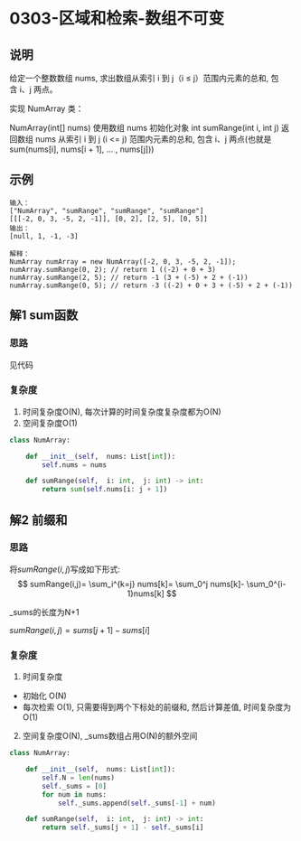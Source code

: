 # 0303-区域和检索-数组不可变

## 说明
给定一个整数数组 nums, 求出数组从索引 i 到 j（i ≤ j）范围内元素的总和, 包含 i、j 两点。

实现 NumArray 类：

NumArray(int[] nums) 使用数组 nums 初始化对象
int sumRange(int i, int j) 返回数组 nums 从索引 i 到 j (i <= j) 范围内元素的总和, 包含 i、j 两点(也就是 sum(nums[i], nums[i + 1], ... , nums[j]))

## 示例
```
输入：
["NumArray", "sumRange", "sumRange", "sumRange"]
[[[-2, 0, 3, -5, 2, -1]], [0, 2], [2, 5], [0, 5]]
输出：
[null, 1, -1, -3]

解释：
NumArray numArray = new NumArray([-2, 0, 3, -5, 2, -1]);
numArray.sumRange(0, 2); // return 1 ((-2) + 0 + 3)
numArray.sumRange(2, 5); // return -1 (3 + (-5) + 2 + (-1)) 
numArray.sumRange(0, 5); // return -3 ((-2) + 0 + 3 + (-5) + 2 + (-1))
```

## 解1 sum函数

### 思路
见代码

### 复杂度
1. 时间复杂度O(N), 每次计算的时间复杂度复杂度都为O(N)
2. 空间复杂度O(1)

```python
class NumArray:

    def __init__(self,  nums: List[int]):
        self.nums = nums

    def sumRange(self,  i: int,  j: int) -> int:
        return sum(self.nums[i: j + 1])
```

## 解2 前缀和

### 思路
将$sumRange(i,j)$写成如下形式:
$$
sumRange(i,j)= \sum_i^{k=j} nums[k]= \sum_0^j nums[k]- \sum_0^{i-1}nums[k]
$$

_sums的长度为N+1

$sumRange(i,j)=sums[j+1]−sums[i]$

### 复杂度
1. 时间复杂度
- 初始化 O(N)
- 每次检索 O(1), 只需要得到两个下标处的前缀和, 然后计算差值, 时间复杂度为 O(1)
2. 空间复杂度O(N), _sums数组占用O(N)的额外空间

```python
class NumArray:

    def __init__(self,  nums: List[int]):
        self.N = len(nums)
        self._sums = [0]
        for num in nums:
            self._sums.append(self._sums[-1] + num)

    def sumRange(self,  i: int,  j: int) -> int:
        return self._sums[j + 1] - self._sums[i]
```